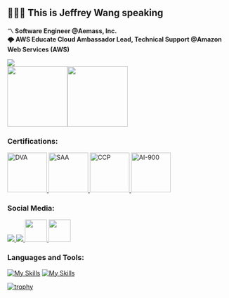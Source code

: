<h2 align="left">🧑🏻‍💻 This is Jeffrey Wang speaking</h2>

**〽️ Software Engineer @Aemass, Inc.**</br>
**🌩️ AWS Educate Cloud Ambassador Lead, Technical Support @Amazon Web Services (AWS)**

<div align=left> 
  <img src="https://github-stats-alpha.vercel.app/api?username=jeffreywanggg&&cc=0a0f0b&tc=37BCF2&ic=e4e2e2">
</div>

<div style="display:flex;justify-content:left;">
  <img height="137px" src="https://github-readme-stats-sigma-five.vercel.app/api/top-langs/?username=jeffreywanggg&theme=merko&layout=compact" />
  <img height="137px" src="https://github-readme-stats-sigma-five.vercel.app/api?username=jeffreywanggg&theme=merko&show_icons=true" />
</div>

<h3>Certifications:</h3>

<p> <a href="https://www.credly.com/badges/41ed1751-a694-450f-b4e2-2acdb49f9b15" target="_blank"> <img src="https://images.credly.com/size/340x340/images/b9feab85-1a43-4f6c-99a5-631b88d5461b/image.png" alt="DVA" width="90" height="90"/></a><a href="https://www.credly.com/badges/d8627a9f-e177-4d9d-9c72-87eca5268374" target="_blank"> <img src="https://images.credly.com/size/340x340/images/0e284c3f-5164-4b21-8660-0d84737941bc/image.png" alt="SAA" width="90" height="90"/></a><a href="https://www.credly.com/badges/e7dcc26d-acc8-4c4f-b6dc-5d1e311538ea" target="_blank"> <img src="https://images.credly.com/size/340x340/images/00634f82-b07f-4bbd-a6bb-53de397fc3a6/image.png" alt="CCP" width="90" height="90"/></a><a href="https://www.credly.com/badges/1edb09d9-6150-49ae-9e69-36cd731877ac" target="_blank"> <img src="https://images.credly.com/size/340x340/images/4136ced8-75d5-4afb-8677-40b6236e2672/azure-ai-fundamentals-600x600.png" alt="AI-900" width="90" height="90"/></a> </p>

<h3>Social Media:</h3>

<p align="left">
  <a href="https://www.instagram.com/jeffreywangv1.0/">
    <img src="https://skillicons.dev/icons?i=instagram" />
  </a>
  <a href="https://www.linkedin.com/in/jeffrey-wang-854432219/">
    <img src="https://skillicons.dev/icons?i=linkedin" />
  </a>
  <a href="https://jeffreywanggg.medium.com/">
    <img src="https://upload.wikimedia.org/wikipedia/commons/thumb/e/ec/Medium_logo_Monogram.svg/1200px-Medium_logo_Monogram.svg.png" width="50" height="50"/>
  </a>
  <a href="https://linktr.ee/jeffreywanggg">
  <img src="https://api.blog.production.linktr.ee/wp-content/uploads/2022/06/Avatar-Symbol-Canopy.png" width="50" height="50"/>
  </a>
</p>

<h3>Languages and Tools:</h3>

[![My Skills](https://skillicons.dev/icons?i=cpp,cs,java,js,nodejs,python,php,mysql)](https://skillicons.dev)
[![My Skills](https://skillicons.dev/icons?i=graphql,aws,azure,git,docker,postman,net,linux)](https://skillicons.dev)

[![trophy](https://github-profile-trophy.vercel.app/?username=JeffreyWanggg&theme=onedark)](https://github.com/JeffreyWanggg/github-profile-trophy)